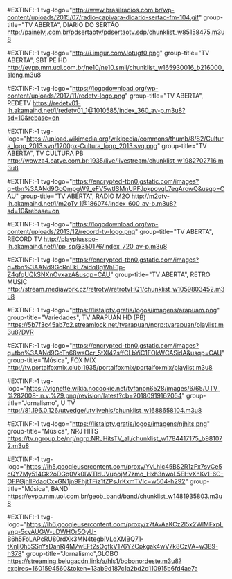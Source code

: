 
#EXTINF:-1 tvg-logo="http://www.brasilradios.com.br/wp-content/uploads/2015/07/radio-capivara-dioario-sertao-fm-104.gif" group-title="TV ABERTA", DIÁRIO DO SERTÃO
http://painelvj.com.br/pdsertaotv/pdsertaotv.sdp/chunklist_w85158475.m3u8
 
#EXTINF:-1 tvg-logo="http://i.imgur.com/Jotugf0.png" group-title="TV ABERTA", SBT PE HD
http://evpp.mm.uol.com.br/ne10/ne10.smil/chunklist_w165930016_b216000_sleng.m3u8
 
 
#EXTINF:-1 tvg-logo="https://logodownload.org/wp-content/uploads/2017/11/redetv-logo.png" group-title="TV ABERTA", REDETV
https://redetv01-lh.akamaihd.net/i/redetv01_1@1010585/index_360_av-p.m3u8?sd=10&rebase=on
 
#EXTINF:-1 tvg-logo="https://upload.wikimedia.org/wikipedia/commons/thumb/8/82/Cultura_logo_2013.svg/1200px-Cultura_logo_2013.svg.png" group-title="TV ABERTA", TV CULTURA PB
http://wowza4.catve.com.br:1935/live/livestream/chunklist_w1982702716.m3u8
 
#EXTINF:-1 tvg-logo="https://encrypted-tbn0.gstatic.com/images?q=tbn%3AANd9GcQmpgW9_eFV5wtISMnUPFJpkpovqL7eqArowQ&usqp=CAU" group-title="TV ABERTA", RADIO M2O
http://m2otv-lh.akamaihd.net/i/m2oTv_1@186074/index_600_av-b.m3u8?sd=10&rebase=on
 
#EXTINF:-1 tvg-logo="https://logodownload.org/wp-content/uploads/2013/12/record-tv-logo.png" group-title="TV ABERTA", RECORD TV
http://playplusspo-lh.akamaihd.net/i/pp_sp@350176/index_720_av-p.m3u8
 
#EXTINF:-1 tvg-logo="https://encrypted-tbn0.gstatic.com/images?q=tbn%3AANd9GcRnEkL7aidq8gWhF1p-Z4gfqUQkSNXnOvxazA&usqp=CAU" group-title="TV ABERTA", RETRO MUSIC
http://stream.mediawork.cz/retrotv//retrotvHQ1/chunklist_w1059803452.m3u8
 
#EXTINF:-1 tvg-logo="https://listaiptv.gratis/logos/imagens/arapuam.png" group-title="Variedades", TV ARAPUAN HD (PB)
https://5b7f3c45ab7c2.streamlock.net/tvarapuan/ngrp:tvarapuan/playlist.m3u8?DVR
 
#EXTINF:-1 tvg-logo="https://encrypted-tbn0.gstatic.com/images?q=tbn%3AANd9GcTn68wsOcr_5tXI42sffCLbYiC1FOkWCASidA&usqp=CAU" group-title="Música", FOX MIX
http://tv.portalfoxmix.club:1935/portalfoxmix/portalfoxmix/playlist.m3u8
 
#EXTINF:-1 tvg-logo="https://vignette.wikia.nocookie.net/tvfanon6528/images/6/65/UTV_%282008-.n.v.%29.png/revision/latest?cb=20180919162054" group-title="Jornalismo", U TV
http://81.196.0.126/utvedge/utvlivehls/chunklist_w1688658104.m3u8
 
#EXTINF:-1 tvg-logo="https://listaiptv.gratis/logos/imagens/njhits.png" group-title="Música", NRJ HITS
https://tv.ngroup.be/nrj/ngrp:NRJHitsTV_all/chunklist_w1784417175_b981072.m3u8

#EXTINF:-1 tvg-logo="https://lh5.googleusercontent.com/proxy/YvLhlc45BS2R1zFx7svCe5cQY7My514Gk2oDGq0Vk0IWTldUVupojM7zmo_Hxh3nwoL5EHvXhKv1-6C-OFPGjhlIPdaoCxxGN1jn9FhjtTFiz1tZPsJrKxmTVIc=w504-h292" group-title="Música", BAND
https://evpp.mm.uol.com.br/geob_band/band/chunklist_w1481935803.m3u8
 
#EXTINF:-1 tvg-logo="https://lh6.googleusercontent.com/proxy/z7tAvAaKCz2l5x2WlMFxpLyng-5cyAUGW-uDWHOr5OyU-B6h5FoLAPcRU80rdXk3MN4tegbiVLqXMBQ71-tXnlj0h5SSnYsDanRj4M7wEFt2sOgfkV176YZCpkgak4wV7k8CzVA=w389-h378" group-title="Jornalismo",GLOBO 
https://streaming.belugacdn.link/a/hls1/bobonordeste.m3u8?expires=1601594560&token=13ab9d187c1a2bd2d110915b6fd4ae7a
